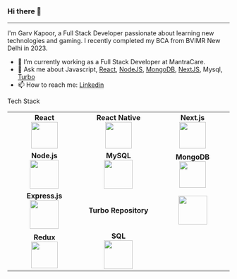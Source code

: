 ### Hi there 👋
-------------


I'm Garv Kapoor, a Full Stack Developer passionate about learning new technologies and gaming. I recently completed my BCA from BVIMR New Delhi in 2023.

- 👯 I’m currently working as a Full Stack Developer at MantraCare.
- 💬 Ask me about Javascript, [React](https://reactjs.org), [NodeJS](https://nodejs.org/en/), [MongoDB](https://www.mongodb.com), [NextJS](https://nextjs.org/), Mysql, [Turbo](https://turbo.build/)
- 📫 How to reach me: [Linkedin](https://www.linkedin.com/in/garv-kapoor-023932116/) 



Tech Stack
<br>

<table>
<tbody>
 <tr>
<td align="center" width="20%">
<span><b><center>React</center></b></span> 
<img height="60px" src="https://user-images.githubusercontent.com/34672810/87503710-8b19e680-c682-11ea-953b-07be433fcb30.png"> 
</td>
<td align="center" width="20%">
<span><b><center>React Native</center></b></span> 
<img height="60px" src="https://reactnative.dev/img/header_logo.svg"> 
</td>
<td align="center" width="20%">
<span><b><center>Next.js</center></b></span> 
<img height="60px" src="https://upload.wikimedia.org/wikipedia/commons/thumb/8/8e/Nextjs-logo.svg/1200px-Nextjs-logo.svg.png"> 
</td>
</tr>
<tr>
<td align="center" width="20%">
<span><b><center>Node.js</center></b></span> 
<img height="65px" src="https://user-images.githubusercontent.com/34672810/87504585-8c4c1300-c684-11ea-9187-ade92a289e49.png"> 
</td>
<td align="center" width="20%">
<span><b><center>MySQL</center></b></span> 
<img height="65px" src="https://logos-download.com/wp-content/uploads/2016/05/MySQL_logo.png"> 
</td>
<td align="center" width="20%">
<span><b><center>MongoDB</center></b></span> 
<img height="60px" src="https://user-images.githubusercontent.com/34672810/87503810-cae0ce00-c682-11ea-897b-da867d9e98ed.png"> 
</td>
</tr>
<tr>
<td align="center" width="20%">
<span><b><center>Express.js</center></b></span> 
<img height="65px" src="https://expressjs.com/images/express-facebook-share.png"> 
</td>
<td align="center" width="20%">
<span><b><center>Turbo Repository</center></b></span> 
<!-- Insert Turbo repo logo or relevant image -->
</td>
<td align="center" width="20%">
<img height="65px" src="https://www.scientiamobile.com/wp-content/uploads/2018/04/WebRTC-740-fi.png"> 
</td>
</tr>
<tr>
<td align="center" width="20%">
<span><b><center>Redux</center></b></span> 
<img height="60px" src="https://user-images.githubusercontent.com/34672810/87503886-f4015e80-c682-11ea-9ec5-ec83dd87ca73.png"> 
</td>
<td align="center" width="20%">
<span><b><center>SQL</center></b></span> 
<img height="65px" src="https://i0.wp.com/www.complexsql.com/wp-content/uploads/2017/01/sql-logo.jpg?ssl=1"> 
</td>
</tr>
</tbody>
</table>
